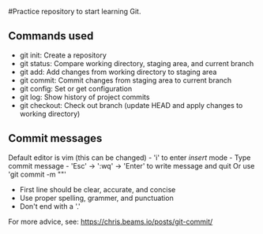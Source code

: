 #Practice repository to start learning Git.

## Commands used

- git init: Create a repository
- git status: Compare working directory, staging area, and current branch
- git add: Add changes from working directory to staging area
- git commit: Commit changes from staging area to current branch
- git config: Set or get configuration
- git log: Show history of project commits
- git checkout: Check out branch (update HEAD and apply changes to working directory)

## Commit messages

Default editor is vim (this can be changed)
	- 'i' to enter *insert* mode
	- Type commit message
	- 'Esc' -> ':wq' -> 'Enter' to write message and quit
Or use 'git commit -m "<message>"'

- First line should be clear, accurate, and concise
- Use proper spelling, grammer, and punctuation
- Don't end with a '.'

For more advice, see: https://chris.beams.io/posts/git-commit/
